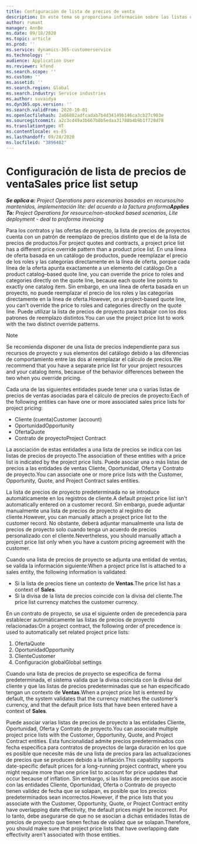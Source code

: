 ```yaml
---
title: Configuración de lista de precios de venta
description: En este tema se proporciona información sobre las listas de precios de ventas para precios de proyecto.
author: rumant
manager: AnnBe
ms.date: 09/18/2020
ms.topic: article
ms.prod: ''
ms.service: dynamics-365-customerservice
ms.technology: ''
audience: Application User
ms.reviewer: kfend
ms.search.scope: ''
ms.custom: ''
ms.assetid: ''
ms.search.region: Global
ms.search.industry: Service industries
ms.author: suvaidya
ms.dyn365.ops.version: ''
ms.search.validFrom: 2020-10-01
ms.openlocfilehash: 2a66802adfcadab7b4d34149b146ca3cb27c903e
ms.sourcegitcommit: a2c3cd49a3b667b8b5edaa31788b4b9b1f728d78
ms.translationtype: HT
ms.contentlocale: es-ES
ms.lasthandoff: 09/28/2020
ms.locfileid: "3896482"
---
```

# <a name="sales-price-list-setup"></a><span data-ttu-id="81b6d-103">Configuración de lista de precios de venta</span><span class="sxs-lookup"><span data-stu-id="81b6d-103">Sales price list setup</span></span>

<span data-ttu-id="81b6d-104">_**Se aplica a:** Project Operations para escenarios basados en recursos/no mantenidos, implementación lite: del acuerdo a la factura proforma_</span><span class="sxs-lookup"><span data-stu-id="81b6d-104">_**Applies To:** Project Operations for resource/non-stocked based scenarios, Lite deployment - deal to proforma invoicing_</span></span>

<span data-ttu-id="81b6d-105">Para los contratos y las ofertas de proyecto, la lista de precios de proyectos cuenta con un patrón de reemplazo de precios distinto que el de la lista de precios de productos.</span><span class="sxs-lookup"><span data-stu-id="81b6d-105">For project quotes and contracts, a project price list has a different price override pattern than a product price list.</span></span> <span data-ttu-id="81b6d-106">En una línea de oferta basada en un catálogo de productos, puede reemplazar el precio de los roles y las categorías directamente en la línea de oferta, porque cada línea de la oferta apunta exactamente a un elemento del catálogo.</span><span class="sxs-lookup"><span data-stu-id="81b6d-106">On a product catalog–based quote line, you can override the price to roles and categories directly on the quote line, because each quote line points to exactly one catalog item.</span></span> <span data-ttu-id="81b6d-107">Sin embargo, en una línea de oferta basada en un proyecto, no puede reemplazar el precio de los roles y las categorías directamente en la línea de oferta.</span><span class="sxs-lookup"><span data-stu-id="81b6d-107">However, on a project-based quote line, you can't override the price to roles and categories directly on the quote line.</span></span> <span data-ttu-id="81b6d-108">Puede utilizar la lista de precios de proyecto para trabajar con los dos patrones de reemplazo distintos.</span><span class="sxs-lookup"><span data-stu-id="81b6d-108">You can use the project price list to work with the two distinct override patterns.</span></span>

> [!NOTE]
> <span data-ttu-id="81b6d-109">Se recomienda disponer de una lista de precios independiente para sus recursos de proyecto y sus elementos del catálogo debido a las diferencias de comportamiento entre las dos al reemplazar el cálculo de precios.</span><span class="sxs-lookup"><span data-stu-id="81b6d-109">We recommend that you have a separate price list for your project resources and your catalog items, because of the behavior differences between the two when you override pricing.</span></span>

<span data-ttu-id="81b6d-110">Cada una de las siguientes entidades puede tener una o varias listas de precios de ventas asociadas para el cálculo de precios de proyecto:</span><span class="sxs-lookup"><span data-stu-id="81b6d-110">Each of the following entities can have one or more associated sales price lists for project pricing:</span></span>

- <span data-ttu-id="81b6d-111">Cliente (cuenta)</span><span class="sxs-lookup"><span data-stu-id="81b6d-111">Customer (account)</span></span> 
- <span data-ttu-id="81b6d-112">Oportunidad</span><span class="sxs-lookup"><span data-stu-id="81b6d-112">Opportunity</span></span> 
- <span data-ttu-id="81b6d-113">Oferta</span><span class="sxs-lookup"><span data-stu-id="81b6d-113">Quote</span></span> 
- <span data-ttu-id="81b6d-114">Contrato de proyecto</span><span class="sxs-lookup"><span data-stu-id="81b6d-114">Project Contract</span></span>

<span data-ttu-id="81b6d-115">La asociación de estas entidades a una lista de precios se indica con las listas de precios de proyecto.</span><span class="sxs-lookup"><span data-stu-id="81b6d-115">The association of these entities with a price list is indicated by the project price lists.</span></span> <span data-ttu-id="81b6d-116">Puede asociar una o más listas de precios a las entidades de ventas Cliente, Oportunidad, Oferta y Contrato de proyecto.</span><span class="sxs-lookup"><span data-stu-id="81b6d-116">You can associate one or more price lists with the Customer, Opportunity, Quote, and Project Contract sales entities.</span></span>

<span data-ttu-id="81b6d-117">La lista de precios de proyecto predeterminada no se introduce automáticamente en los registros de cliente.</span><span class="sxs-lookup"><span data-stu-id="81b6d-117">A default project price list isn't automatically entered on a customer record.</span></span> <span data-ttu-id="81b6d-118">Sin embargo, puede adjuntar manualmente una lista de precios de proyecto al registro de cliente.</span><span class="sxs-lookup"><span data-stu-id="81b6d-118">However, you can manually attach a project price list to the customer record.</span></span> <span data-ttu-id="81b6d-119">No obstante, deberá adjuntar manualmente una lista de precios de proyecto solo cuando tenga un acuerdo de precios personalizado con el cliente.</span><span class="sxs-lookup"><span data-stu-id="81b6d-119">Nevertheless, you should manually attach a project price list only when you have a custom pricing agreement with the customer.</span></span> 

<span data-ttu-id="81b6d-120">Cuando una lista de precios de proyecto se adjunta una entidad de ventas, se valida la información siguiente:</span><span class="sxs-lookup"><span data-stu-id="81b6d-120">When a project price list is attached to a sales entity, the following information is validated:</span></span>

- <span data-ttu-id="81b6d-121">Si la lista de precios tiene un contexto de **Ventas**.</span><span class="sxs-lookup"><span data-stu-id="81b6d-121">The price list has a context of **Sales**.</span></span> 
- <span data-ttu-id="81b6d-122">Si la divisa de la lista de precios coincide con la divisa del cliente.</span><span class="sxs-lookup"><span data-stu-id="81b6d-122">The price list currency matches the customer currency.</span></span> 

<span data-ttu-id="81b6d-123">En un contrato de proyecto, se usa el siguiente orden de precedencia para establecer automáticamente las listas de precios de proyecto relacionadas:</span><span class="sxs-lookup"><span data-stu-id="81b6d-123">On a project contract, the following order of precedence is used to automatically set related project price lists:</span></span>

1. <span data-ttu-id="81b6d-124">Oferta</span><span class="sxs-lookup"><span data-stu-id="81b6d-124">Quote</span></span>
2. <span data-ttu-id="81b6d-125">Oportunidad</span><span class="sxs-lookup"><span data-stu-id="81b6d-125">Opportunity</span></span>
3. <span data-ttu-id="81b6d-126">Cliente</span><span class="sxs-lookup"><span data-stu-id="81b6d-126">Customer</span></span> 
4. <span data-ttu-id="81b6d-127">Configuración global</span><span class="sxs-lookup"><span data-stu-id="81b6d-127">Global settings</span></span> 

<span data-ttu-id="81b6d-128">Cuando una lista de precios de proyecto se especifica de forma predeterminada, el sistema valida que la divisa coincida con la divisa del cliente y que las listas de precios predeterminadas que se han especificado tengan un contexto de **Ventas**.</span><span class="sxs-lookup"><span data-stu-id="81b6d-128">When a project price list is entered by default, the system validates that the currency matches the customer’s currency, and that the default price lists that have been entered have a context of **Sales**.</span></span>

<span data-ttu-id="81b6d-129">Puede asociar varias listas de precios de proyecto a las entidades Cliente, Oportunidad, Oferta y Contrato de proyecto.</span><span class="sxs-lookup"><span data-stu-id="81b6d-129">You can associate multiple project price lists with the Customer, Opportunity, Quote, and Project Contract entities.</span></span> <span data-ttu-id="81b6d-130">Esta funcionalidad admite precios predeterminados con fecha específica para contratos de proyectos de larga duración en los que es posible que necesite más de una lista de precios para las actualizaciones de precios que se producen debido a la inflación.</span><span class="sxs-lookup"><span data-stu-id="81b6d-130">This capability supports date-specific default prices for a long-running project contract, where you might require more than one price list to account for price updates that occur because of inflation.</span></span> <span data-ttu-id="81b6d-131">Sin embargo, si las listas de precios que asocie con las entidades Cliente, Oportunidad, Oferta o Contrato de proyecto tienen validez de fecha que se solapan, es posible que los precios predeterminados sean incorrectos.</span><span class="sxs-lookup"><span data-stu-id="81b6d-131">However, if the price lists that you associate with the Customer, Opportunity, Quote, or Project Contract entity have overlapping date effectivity, the default prices might be incorrect.</span></span> <span data-ttu-id="81b6d-132">Por lo tanto, debe asegurarse de que no se asocian a dichas entidades listas de precios de proyecto que tienen fechas de validez que se solapan.</span><span class="sxs-lookup"><span data-stu-id="81b6d-132">Therefore, you should make sure that project price lists that have overlapping date effectivity aren't associated with those entities.</span></span>
